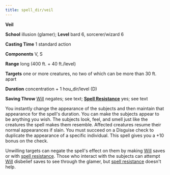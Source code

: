 ```yaml
---
title: spell_dir/veil
---
```

 **Veil**

**School** illusion (glamer); **Level** bard 6, sorcerer/wizard 6

**Casting Time** 1 standard action

**Components** V, S

**Range** long (400 ft. + 40 ft./level)

**Targets** one or more creatures, no two of which can be more than 30 ft. apart

**Duration** concentration + 1 hou_dir/level (D)

**Saving Throw** [Will](../combat#_will) negates; see text; **[Spell Resistance](../glossary#_spell-resistance)** yes; see text

You instantly change the appearance of the subjects and then maintain that appearance for the spell's duration. You can make the subjects appear to be anything you wish. The subjects look, feel, and smell just like the creatures the spell makes them resemble. Affected creatures resume their normal appearances if slain. You must succeed on a Disguise check to duplicate the appearance of a specific individual. This spell gives you a +10 bonus on the check.

Unwilling targets can negate the spell's effect on them by making [Will](../combat#_will) saves or with [spell resistance](../glossary#_spell-resistance). Those who interact with the subjects can attempt [Will](../combat#_will) disbelief saves to see through the glamer, but [spell resistance](../glossary#_spell-resistance) doesn't help.

